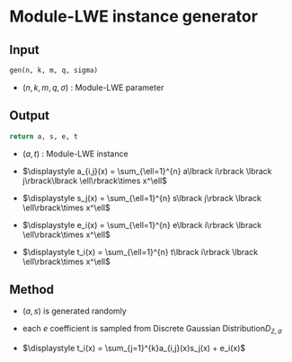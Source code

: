 # Module-LWE instance generator

## Input

```python
gen(n, k, m, q, sigma)
```

* $(n,k,m,q,\sigma)$ : Module-LWE parameter

## Output

```python
return a, s, e, t
```

* $(a,t)$ : Module-LWE instance

* $\displaystyle a_{i,j}(x) = \sum_{\ell=1}^{n} a\lbrack i\rbrack \lbrack j\rbrack\lbrack \ell\rbrack\times x^\ell$

* $\displaystyle s_j(x) = \sum_{\ell=1}^{n} s\lbrack j\rbrack \lbrack \ell\rbrack\times x^\ell$

* $\displaystyle e_i(x) = \sum_{\ell=1}^{n} e\lbrack i\rbrack \lbrack \ell\rbrack\times x^\ell$

* $\displaystyle t_i(x) = \sum_{\ell=1}^{n} t\lbrack i\rbrack \lbrack \ell\rbrack\times x^\ell$

## Method

* $(a, s)$ is generated randomly

* each $e$ coefficient is sampled from Discrete Gaussian Distribution$D_{\mathbb{Z},\sigma}$

* $\displaystyle t_i(x) = \sum_{j=1}^{k}a_{i,j}(x)s_j(x) + e_i(x)$
